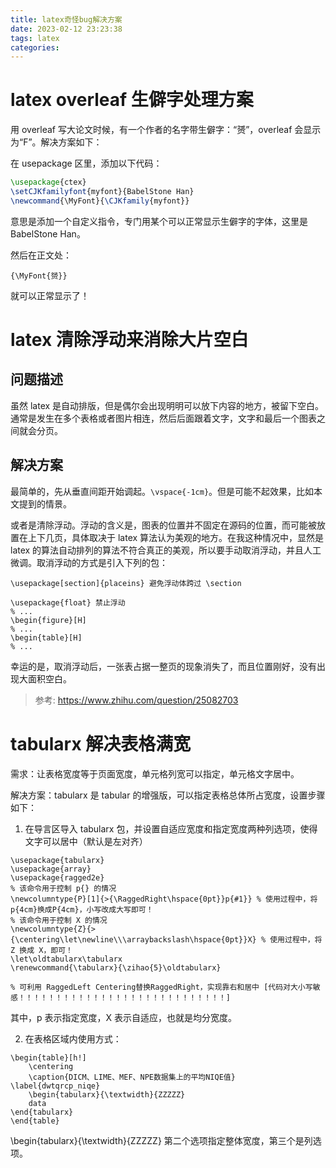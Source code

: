 ```yaml
---
title: latex奇怪bug解决方案
date: 2023-02-12 23:23:38
tags: latex
categories:
---
```


# latex overleaf 生僻字处理方案

用 overleaf 写大论文时候，有一个作者的名字带生僻字：“赟”，overleaf 会显示为“F”。解决方案如下：

在 usepackage 区里，添加以下代码：

```latex
\usepackage{ctex}
\setCJKfamilyfont{myfont}{BabelStone Han}
\newcommand{\MyFont}{\CJKfamily{myfont}}
```

意思是添加一个自定义指令，专门用某个可以正常显示生僻字的字体，这里是 BabelStone Han。

然后在正文处：

```
{\MyFont{赟}}
```

就可以正常显示了！

# latex 清除浮动来消除大片空白

## 问题描述

虽然 latex 是自动排版，但是偶尔会出现明明可以放下内容的地方，被留下空白。通常是发生在多个表格或者图片相连，然后后面跟着文字，文字和最后一个图表之间就会分页。

## 解决方案

最简单的，先从垂直间距开始调起。`\vspace{-1cm}`。但是可能不起效果，比如本文提到的情景。

或者是清除浮动。浮动的含义是，图表的位置并不固定在源码的位置，而可能被放置在上下几页，具体取决于 latex 算法认为美观的地方。在我这种情况中，显然是 latex 的算法自动排列的算法不符合真正的美观，所以要手动取消浮动，并且人工微调。取消浮动的方式是引入下列的包：

```
\usepackage[section]{placeins} 避免浮动体跨过 \section
```

```
\usepackage{float} 禁止浮动
% ...
\begin{figure}[H]
% ...
\begin{table}[H]
% ...
```

幸运的是，取消浮动后，一张表占据一整页的现象消失了，而且位置刚好，没有出现大面积空白。

> 参考: https://www.zhihu.com/question/25082703

# tabularx 解决表格满宽

需求：让表格宽度等于页面宽度，单元格列宽可以指定，单元格文字居中。

解决方案：tabularx 是 tabular 的增强版，可以指定表格总体所占宽度，设置步骤如下：

1. 在导言区导入 tabularx 包，并设置自适应宽度和指定宽度两种列选项，使得文字可以居中（默认是左对齐）

```
\usepackage{tabularx}
\usepackage{array}
\usepackage{ragged2e}
% 该命令用于控制 p{} 的情况
\newcolumntype{P}[1]{>{\RaggedRight\hspace{0pt}}p{#1}} % 使用过程中，将p{4cm}换成P{4cm}，小写改成大写即可！
% 该命令用于控制 X 的情况
\newcolumntype{Z}{>{\centering\let\newline\\\arraybackslash\hspace{0pt}}X} % 使用过程中，将Z 换成 X，即可！
\let\oldtabularx\tabularx
\renewcommand{\tabularx}{\zihao{5}\oldtabularx}

% 可利用 RaggedLeft Centering替换RaggedRight，实现靠右和居中 [代码对大小写敏感！！！！！！！！！！！！！！！！！！！！！！！！！！！！]
```

其中，p 表示指定宽度，X 表示自适应，也就是均分宽度。

2. 在表格区域内使用方式：

```
\begin{table}[h!]
    \centering
    \caption{DICM、LIME、MEF、NPE数据集上的平均NIQE值} \label{dwtqrcp_niqe}
    \begin{tabularx}{\textwidth}{ZZZZZ}
    data
\end{tabularx}
\end{table}
```

\begin{tabularx}{\textwidth}{ZZZZZ} 第二个选项指定整体宽度，第三个是列选项。
